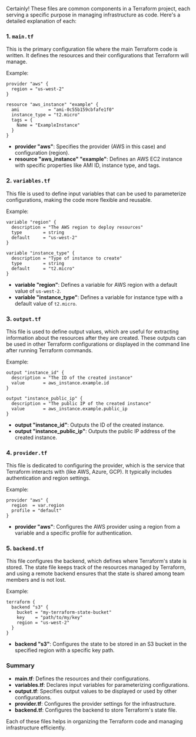 Certainly! These files are common components in a Terraform project, each serving a specific purpose in managing infrastructure as code. Here's a detailed explanation of each:

### 1. `main.tf`
This is the primary configuration file where the main Terraform code is written. It defines the resources and their configurations that Terraform will manage.

Example:
```hcl
provider "aws" {
  region = "us-west-2"
}

resource "aws_instance" "example" {
  ami           = "ami-0c55b159cbfafe1f0"
  instance_type = "t2.micro"
  tags = {
    Name = "ExampleInstance"
  }
}
```
- **provider "aws"**: Specifies the provider (AWS in this case) and configuration (region).
- **resource "aws_instance" "example"**: Defines an AWS EC2 instance with specific properties like AMI ID, instance type, and tags.

### 2. `variables.tf`
This file is used to define input variables that can be used to parameterize configurations, making the code more flexible and reusable.

Example:
```hcl
variable "region" {
  description = "The AWS region to deploy resources"
  type        = string
  default     = "us-west-2"
}

variable "instance_type" {
  description = "Type of instance to create"
  type        = string
  default     = "t2.micro"
}
```
- **variable "region"**: Defines a variable for AWS region with a default value of `us-west-2`.
- **variable "instance_type"**: Defines a variable for instance type with a default value of `t2.micro`.

### 3. `output.tf`
This file is used to define output values, which are useful for extracting information about the resources after they are created. These outputs can be used in other Terraform configurations or displayed in the command line after running Terraform commands.

Example:
```hcl
output "instance_id" {
  description = "The ID of the created instance"
  value       = aws_instance.example.id
}

output "instance_public_ip" {
  description = "The public IP of the created instance"
  value       = aws_instance.example.public_ip
}
```
- **output "instance_id"**: Outputs the ID of the created instance.
- **output "instance_public_ip"**: Outputs the public IP address of the created instance.

### 4. `provider.tf`
This file is dedicated to configuring the provider, which is the service that Terraform interacts with (like AWS, Azure, GCP). It typically includes authentication and region settings.

Example:
```hcl
provider "aws" {
  region  = var.region
  profile = "default"
}
```
- **provider "aws"**: Configures the AWS provider using a region from a variable and a specific profile for authentication.

### 5. `backend.tf`
This file configures the backend, which defines where Terraform's state is stored. The state file keeps track of the resources managed by Terraform, and using a remote backend ensures that the state is shared among team members and is not lost.

Example:
```hcl
terraform {
  backend "s3" {
    bucket = "my-terraform-state-bucket"
    key    = "path/to/my/key"
    region = "us-west-2"
  }
}
```
- **backend "s3"**: Configures the state to be stored in an S3 bucket in the specified region with a specific key path.

### Summary
- **main.tf**: Defines the resources and their configurations.
- **variables.tf**: Declares input variables for parameterizing configurations.
- **output.tf**: Specifies output values to be displayed or used by other configurations.
- **provider.tf**: Configures the provider settings for the infrastructure.
- **backend.tf**: Configures the backend to store Terraform's state file.

Each of these files helps in organizing the Terraform code and managing infrastructure efficiently.
